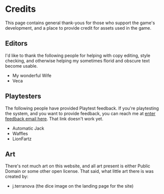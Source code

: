 # Credits

This page contains general thank-yous for those who support the game's development, and a place to provide credit for assets used in the game.

## Editors

I'd like to thank the following people for helping with copy editing, style checking, and otherwise helping my sometimes florid and obscure text become usable.

- My wonderful Wife
- Veca

## Playtesters

The following people have provided Playtest feedback. If you're playtesting the system, and you want to provide feedback, you can reach me at [enter feedback email here](mailto:unnamed.s20(at)whoknows.whatever). That link doesn't work yet.

- Automatic Jack
- Waffles
- LionFartz


## Art

There's not much art on this website, and all art present is either Public Domain or some other open license. That said, what little art there is was created by:

- j.terranova (the dice image on the landing page for the site)